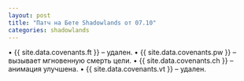 ```yaml
---
layout: post
title: "Патч на Бете Shadowlands от 07.10"
categories: shadowlands 
---
```


• {{ site.data.covenants.ft }} – удален.
• {{ site.data.covenants.pw }} – вызывает мгновенную смерть цели.
• {{ site.data.covenants.ch }} – анимация улучшена.
• {{ site.data.covenants.vt }} – удален.
